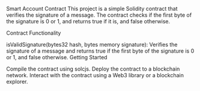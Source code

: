 Smart Account Contract
This project is a simple Solidity contract that verifies the signature of a message. The contract checks if the first byte of the signature is 0 or 1, and returns true if it is, and false otherwise.

Contract Functionality

isValidSignature(bytes32 hash, bytes memory signature): Verifies the signature of a message and returns true if the first byte of the signature is 0 or 1, and false otherwise.
Getting Started

Compile the contract using solcjs.
Deploy the contract to a blockchain network.
Interact with the contract using a Web3 library or a blockchain explorer.
